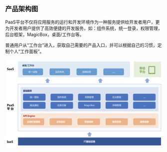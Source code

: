 ## 产品架构图

PaaS平台不仅将应用服务的运行和开发环境作为一种服务提供给开发者用户，更为开发者用户提供了高效便捷的开发服务，如：组件系统，统一登录，权限管理，后台框架，MagicBox，桌面/工作台等。

普通用户从“工作台”进入，获取自己需要的产品入口，并可以根据自己的习惯，定制个人“工作面板”。

![](../assets/jiagou.png)
